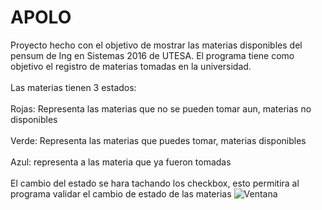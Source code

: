 # APOLO
Proyecto hecho con el objetivo de mostrar las materias disponibles del pensum de Ing en Sistemas 2016 de UTESA.
El programa tiene como objetivo el registro de materias tomadas en la universidad.<br/><br/>
Las materias tienen 3 estados:<br/><br/>
Rojas: Representa las materias que no se pueden tomar aun, materias no disponibles<br/><br/>
Verde: Representa las materias que puedes tomar, materias disponibles<br/><br/>
Azul: representa a las materia que ya fueron tomadas<br/><br/>
El cambio del estado se hara tachando los checkbox, esto permitira al programa validar el cambio de estado de las materias
<img src="https://user-images.githubusercontent.com/86539970/168880232-630daaa1-bf63-4944-8183-9d27a6258dff.png" alt="Ventana">
